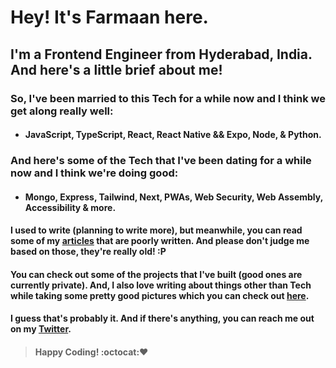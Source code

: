 # Hey! It's Farmaan here.
## I'm a Frontend Engineer from Hyderabad, India. And here's a little brief about me!

### So, I've been married to this Tech for a while now and I think we get along really well:
- #### JavaScript, TypeScript, React, React Native && Expo, Node, & Python.

### And here's some of the Tech that I've been dating for a while now and I think we're doing good:
- #### Mongo, Express, Tailwind, Next, PWAs, Web Security, Web Assembly, Accessibility & more.

#### I used to write (planning to write more), but meanwhile, you can read some of my [articles](https://dev.to/zxcodes) that are poorly written. And please don't judge me based on those, they're really old! :P

#### You can check out some of the projects that I've built (good ones are currently private). And, I also love writing about things other than Tech while taking some pretty good pictures which you can check out [here](https://instagram.com/zx.shots).

#### I guess that's probably it. And if there's anything, you can reach me out on my [Twitter](https://twitter.com/zxcodes).

>#### Happy Coding! :octocat::heart:

